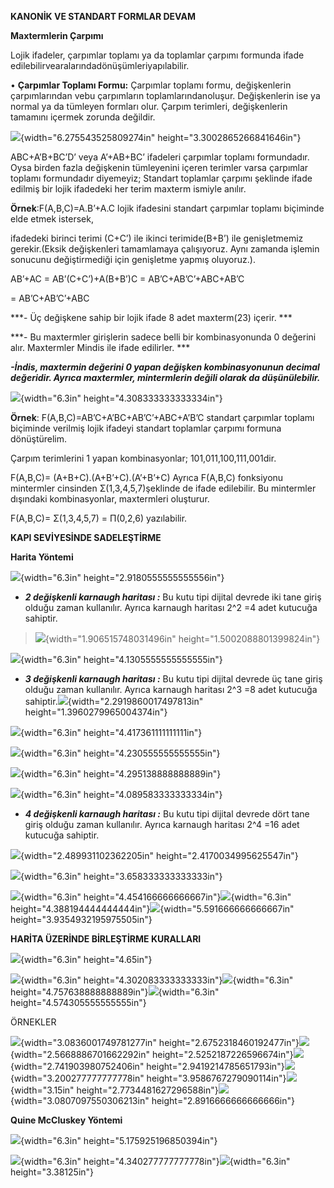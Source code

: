 **KANONİK VE STANDART FORMLAR DEVAM**

**Maxtermlerin Çarpımı**

Lojik ifadeler, çarpımlar toplamı ya da toplamlar çarpımı formunda ifade
edilebilirvearalarındadönüşümleriyapılabilir.

• **Çarpımlar Toplamı Formu:** Çarpımlar toplamı formu, değişkenlerin
çarpımlarından vebu çarpımların toplamlarındanoluşur. Değişkenlerin ise
ya normal ya da tümleyen formları olur. Çarpım terimleri, değişkenlerin
tamamını içermek zorunda değildir.

![](media/image1.PNG){width="6.275543525809274in"
height="3.3002865266841646in"}

ABC+A’B+BC’D’ veya A’+AB+BC’ ifadeleri çarpımlar toplamı formundadır.
Oysa birden fazla değişkenin tümleyenini içeren terimler varsa çarpımlar
toplamı formundadır diyemeyiz; Standart toplamlar çarpımı şeklinde ifade
edilmiş bir lojik ifadedeki her terim maxterm ismiyle anılır.

**Örnek**:F(A,B,C)=A.B’+A.C lojik ifadesini standart çarpımlar toplamı
biçiminde elde etmek istersek,

ifadedeki birinci terimi (C+C’) ile ikinci terimide(B+B’) ile
genişletmemiz gerekir.(Eksik değişkenleri tamamlamaya çalışıyoruz. Aynı
zamanda işlemin sonucunu değiştirmediği için genişletme yapmış
oluyoruz.).

AB’+AC = AB’(C+C’)+A(B+B’)C = AB’C+AB’C’+ABC+AB’C

= AB’C+AB’C’+ABC

***- Üç değişkene sahip bir lojik ifade 8 adet maxterm(23) içerir. ***

***- Bu maxtermler girişlerin sadece belli bir kombinasyonunda 0
değerini alır. Maxtermler Mindis ile ifade edilirler. ***

***-İndis, maxtermin değerini 0 yapan değişken kombinasyonunun decimal
değeridir. Ayrıca maxtermler, mintermlerin değili olarak da
düşünülebilir.***

![](media/image2.PNG){width="6.3in" height="4.308333333333334in"}

**Örnek**: F(A,B,C)=AB’C+A’BC+AB’C’+ABC+A’B’C standart çarpımlar toplamı
biçiminde verilmiş lojik ifadeyi standart toplamlar çarpımı formuna
dönüştürelim.

Çarpım terimlerini 1 yapan kombinasyonlar; 101,011,100,111,001dir.

F(A,B,C)= (A+B+C).(A+B’+C).(A’+B’+C) Ayrıca F(A,B,C) fonksiyonu
mintermler cinsinden Σ(1,3,4,5,7)şeklinde de ifade edilebilir. Bu
mintermler dışındaki kombinasyonlar, maxtermleri oluşturur.

F(A,B,C)= Σ(1,3,4,5,7) = Π(0,2,6) yazılabilir.

**KAPI SEVİYESİNDE SADELEŞTİRME**

**Harita Yöntemi**

![](media/image3.PNG){width="6.3in" height="2.9180555555555556in"}

-   ***2 değişkenli karnaugh haritası :*** Bu kutu tipi dijital devrede
    iki tane giriş olduğu zaman kullanılır. Ayrıca karnaugh haritası
    2\^2 =4 adet kutucuğa sahiptir.

> ![](media/image4.png){width="1.906515748031496in"
> height="1.5002088801399824in"}

![](media/image5.PNG){width="6.3in" height="4.1305555555555555in"}

-   ***3 değişkenli karnaugh haritası :*** Bu kutu tipi dijital devrede
    üç tane giriş olduğu zaman kullanılır. Ayrıca karnaugh haritası 2\^3
    =8 adet kutucuğa
    sahiptir.![](media/image6.png){width="2.2919860017497813in"
    height="1.3960279965004374in"}

![](media/image7.PNG){width="6.3in" height="4.417361111111111in"}

![](media/image8.PNG){width="6.3in" height="4.230555555555555in"}

![](media/image9.PNG){width="6.3in" height="4.295138888888889in"}

![](media/image10.PNG){width="6.3in" height="4.089583333333334in"}

-   ***4 değişkenli karnaugh haritası :*** Bu kutu tipi dijital devrede
    dört tane giriş olduğu zaman kullanılır. Ayrıca karnaugh haritası
    2\^4 =16 adet kutucuğa sahiptir.

![](media/image11.png){width="2.489931102362205in"
height="2.4170034995625547in"}

![](media/image12.PNG){width="6.3in" height="3.658333333333333in"}

![](media/image13.PNG){width="6.3in"
height="4.454166666666667in"}![](media/image14.PNG){width="6.3in"
height="4.388194444444444in"}![](media/image15.PNG){width="5.591666666666667in"
height="3.9354932195975505in"}

**HARİTA ÜZERİNDE BİRLEŞTİRME KURALLARI**

![](media/image16.PNG){width="6.3in" height="4.65in"}

![](media/image17.PNG){width="6.3in"
height="4.302083333333333in"}![](media/image18.PNG){width="6.3in"
height="4.757638888888889in"}![](media/image19.PNG){width="6.3in"
height="4.574305555555555in"}

ÖRNEKLER

![](media/image20.PNG){width="3.0836001749781277in"
height="2.6752318460192477in"}![](media/image21.PNG){width="2.5668886701662292in"
height="2.5252187226596674in"}![](media/image22.PNG){width="2.741903980752406in"
height="2.9419214785651793in"}![](media/image23.PNG){width="3.200277777777778in"
height="3.9586767279090114in"}![](media/image24.PNG){width="3.15in"
height="2.7734481627296588in"}![](media/image25.PNG){width="3.0807097550306213in"
height="2.8916666666666666in"}

**Quine McCluskey Yöntemi**

![](media/image26.PNG){width="6.3in" height="5.175925196850394in"}

![](media/image27.PNG){width="6.3in"
height="4.340277777777778in"}![](media/image28.PNG){width="6.3in"
height="3.38125in"}

